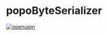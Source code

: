 # popoByteSerializer
 
[![openupm](https://img.shields.io/npm/v/jp.juhakurisu.popobyteserializer?label=openupm&registry_uri=https://package.openupm.com)](https://openupm.com/packages/jp.juhakurisu.popobyteserializer/)
